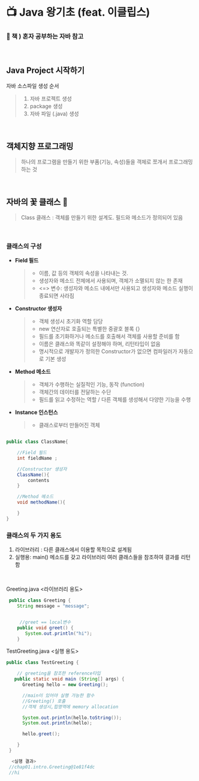 # 📺 Java 왕기초 (feat. 이클립스)

### 📕 책 ) 혼자 공부하는 자바 참고

<br />

## Java Project 시작하기

자바 소스파일 생성 순서

> 1.  자바 프로젝트 생성
> 2.  package 생성
> 3.  자바 파일 (.java) 생성

<br/>

## 객체지향 프로그래밍

> 하나의 프로그램을 만들기 위한 부품(기능, 속성)들을 객체로 쪼개서 프로그래밍 하는 것

<br />

## 자바의 꽃 클래스 💐

> Class 클래스 : 객체를 만들기 위한 설계도. 필드와 메소드가 정의되어 있음

<br/>

### 클래스의 구성

- **Field 필드**

  > - 이름, 값 등의 객체의 속성을 나타내는 것.
  > - 생성자와 메소드 전체에서 사용되며, 객체가 소멸되지 않는 한 존재
  > - <=> 변수: 생성자와 메소드 내에서만 사용되고 생성자와 메소드 실행이 종료되면 사라짐

- **Constructor 생성자**

  > - 객체 생성시 초기화 역할 담당
  > - new 연산자로 호출되는 특별한 중괄호 블록 {}
  > - 필드를 초기화하거나 메소드를 호출해서 객체를 사용할 준비를 함
  > - 이름은 클래스와 똑같이 설정해야 하며, 리턴타입이 없음
  > - 명시적으로 개발자가 정의한 Constructor가 없으면 컴파일러가 자동으로 기본 생성

- **Method 메소드**

  > - 객체가 수행하는 실질적인 기능, 동작 (function)
  > - 객체간의 데이터를 전달하는 수단
  > - 필드를 읽고 수정하는 역할 / 다른 객체를 생성해서 다양한 기능을 수행

- **Instance 인스턴스**

  > - 클래스로부터 만들어진 객체

```java

public class ClassName{

    //Field 필드
    int fieldName ;

    //Constructor 생성자
    ClassName(){
        contents
    }

    //Method 메소드
    void methodName(){

    }
}
```

### 클래스의 두 가지 용도

1. 라이브러리 : 다른 클래스에서 이용할 목적으로 설계됨
2. 실행용: main() 메소드를 갖고 라이브러리 여러 클래스들을 참조하여 결과를 리턴함

<br />

Greeting.java
<라이브러리 용도>

```java
 public class Greeting {
	String message = "message";


	 //greet == local변수
    public void greet() {
       System.out.println("hi");
    }

```

TestGreeting.java <실행 용도>

```java
public class TestGreeting {

	// greeting을 참조한 reference타입
   public static void main (String[] args) {
      Greeting hello = new Greeting();

      //main이 있어야 실행 가능한 함수
      //Greeting() 호출
      //객체 생성시,힙영역에 memory allocation

      System.out.println(hello.toString());
      System.out.println(hello);

      hello.greet();

    }
 }

  <실행 결과>
 //chap01.intro.Greeting@1e81f4dc
 //hi

```
